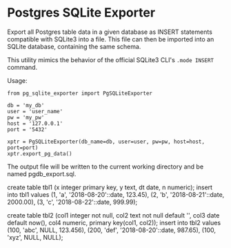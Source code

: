 # Postgres SQLite Exporter

Export all Postgres table data in a given database as INSERT statements compatible with SQLite3 into a file.
This file can then be imported into an SQLite database, containing the same schema.

This utility mimics the behavior of the official SQLite3 CLI's `.mode INSERT` command.

Usage:

```
from pg_sqlite_exporter import PgSQLiteExporter

db = 'my_db'
user = 'user_name'
pw = 'my_pw'
host = '127.0.0.1'
port = '5432'

xptr = PgSQLiteExporter(db_name=db, user=user, pw=pw, host=host, port=port)
xptr.export_pg_data()
```

The output file will be written to the current working directory and be named pgdb_export.sql.


create table tbl1 (x integer primary key, y text, dt date, n numeric);
insert into tbl1 values (1, 'a', '2018-08-20'::date, 123.45), (2, 'b', '2018-08-21'::date, 2000.00), (3, 'c', '2018-08-22'::date, 999.99);

create table tbl2 (col1 integer not null, col2 text not null default '', col3 date default now(), col4 numeric, primary key(col1, col2));
insert into tbl2 values (100, 'abc', NULL, 123.456), (200, 'def', '2018-08-20'::date, 987.65), (100, 'xyz', NULL, NULL);